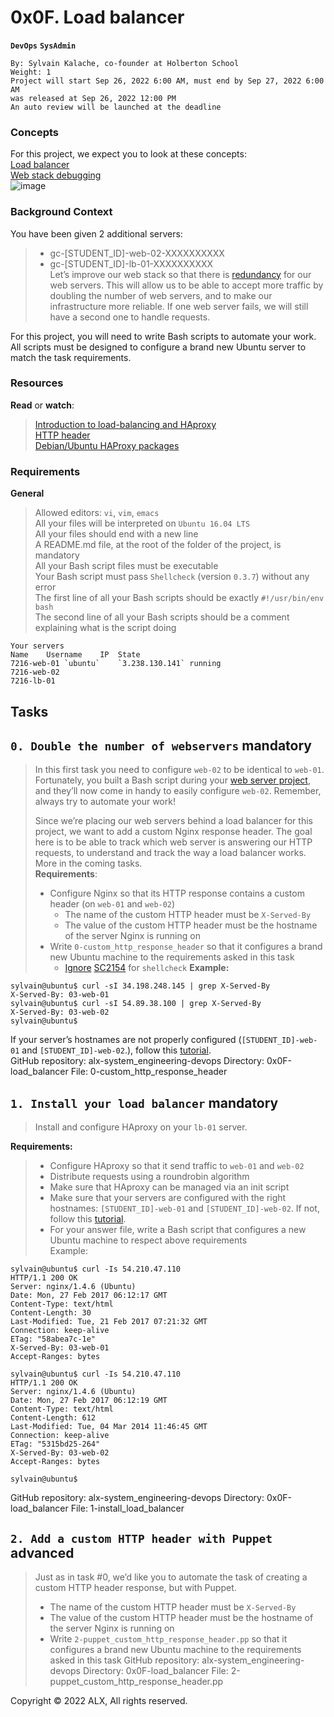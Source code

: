 # **0x0F. Load balancer**
**`DevOps`** **`SysAdmin`**
```
By: Sylvain Kalache, co-founder at Holberton School
Weight: 1
Project will start Sep 26, 2022 6:00 AM, must end by Sep 27, 2022 6:00 AM
was released at Sep 26, 2022 12:00 PM
An auto review will be launched at the deadline
```
### **Concepts**
For this project, we expect you to look at these concepts:  
[Load balancer]()  
[Web stack debugging]()  
![image](https://user-images.githubusercontent.com/95404943/192270903-00abc87c-3c4a-4933-8ee5-a374b353b350.png)
### **Background Context**
You have been given 2 additional servers:
> - gc-[STUDENT_ID]-web-02-XXXXXXXXXX  
> - gc-[STUDENT_ID]-lb-01-XXXXXXXXXX  
Let’s improve our web stack so that there is [redundancy](https://en.wikipedia.org/wiki/Redundancy_%28engineering%29) for our web servers. This will allow us to be able to accept more traffic by doubling the number of web servers, and to make our infrastructure more reliable. If one web server fails, we will still have a second one to handle requests.  

For this project, you will need to write Bash scripts to automate your work. All scripts must be designed to configure a brand new Ubuntu server to match the task requirements.

### **Resources**
**Read** or **watch**:

> [Introduction to load-balancing and HAproxy  ](https://www.digitalocean.com/community/tutorials/an-introduction-to-haproxy-and-load-balancing-concepts)  
> [HTTP header](https://www.techopedia.com/definition/27178/http-header)  
> [Debian/Ubuntu HAProxy packages](https://haproxy.debian.net/)

### **Requirements**
**General**
> Allowed editors: `vi`, `vim`, `emacs`  
> All your files will be interpreted on `Ubuntu 16.04 LTS`  
> All your files should end with a new line  
> A README.md file, at the root of the folder of the project, is mandatory  
> All your Bash script files must be executable  
> Your Bash script must pass `Shellcheck` (version `0.3.7`) without any error  
> The first line of all your Bash scripts should be exactly `#!/usr/bin/env bash`  
> The second line of all your Bash scripts should be a comment explaining what is the script doing  
```
Your servers
Name	Username	IP	State	
7216-web-01	`ubuntu`	`3.238.130.141`	running	
7216-web-02				
7216-lb-01				
```
## Tasks
## **`0. Double the number of webservers`** mandatory
> In this first task you need to configure `web-02` to be identical to `web-01`. Fortunately, you built a Bash script during your [web server project](https://github.com/MujorB/alx-system_engineering-devops/tree/main/0x0C-web_server), and they’ll now come in handy to easily configure `web-02`. Remember, always try to automate your work!
> 
> Since we’re placing our web servers behind a load balancer for this project, we want to add a custom Nginx response header. The goal here is to be able to track which web server is answering our HTTP requests, to understand and track the way a load balancer works. More in the coming tasks.  
**Requirements**:  
> - Configure Nginx so that its HTTP response contains a custom header (on `web-01` and `web-02`)
>     - The name of the custom HTTP header must be `X-Served-By`
>     - The value of the custom HTTP header must be the hostname of the server Nginx is running on
> - Write `0-custom_http_response_header` so that it configures a brand new Ubuntu machine to the requirements asked in this task
>     - [Ignore](https://github.com/koalaman/shellcheck/wiki/Ignore) [SC2154](https://github.com/koalaman/shellcheck/wiki/SC2154) for `shellcheck`
**Example:**
```
sylvain@ubuntu$ curl -sI 34.198.248.145 | grep X-Served-By
X-Served-By: 03-web-01
sylvain@ubuntu$ curl -sI 54.89.38.100 | grep X-Served-By
X-Served-By: 03-web-02
sylvain@ubuntu$
```
If your server’s hostnames are not properly configured (`[STUDENT_ID]-web-01` and `[STUDENT_ID]-web-02`.), follow this [tutorial](https://aws.amazon.com/premiumsupport/knowledge-center/linux-static-hostname/).  
GitHub repository: alx-system_engineering-devops
Directory: 0x0F-load_balancer
File: 0-custom_http_response_header
   
## **`1. Install your load balancer`** mandatory
> Install and configure HAproxy on your `lb-01` server.
>
**Requirements:**
> - Configure HAproxy so that it send traffic to `web-01` and `web-02`  
> - Distribute requests using a roundrobin algorithm  
> - Make sure that HAproxy can be managed via an init script  
> - Make sure that your servers are configured with the right hostnames: `[STUDENT_ID]-web-01` and `[STUDENT_ID]-web-02`. If not, follow this [tutorial](https://docs.aws.amazon.com/AWSEC2/latest/UserGuide/set-hostname.html).  
> - For your answer file, write a Bash script that configures a new Ubuntu machine to respect above requirements  
Example:
```
sylvain@ubuntu$ curl -Is 54.210.47.110
HTTP/1.1 200 OK
Server: nginx/1.4.6 (Ubuntu)
Date: Mon, 27 Feb 2017 06:12:17 GMT
Content-Type: text/html
Content-Length: 30
Last-Modified: Tue, 21 Feb 2017 07:21:32 GMT
Connection: keep-alive
ETag: "58abea7c-1e"
X-Served-By: 03-web-01
Accept-Ranges: bytes

sylvain@ubuntu$ curl -Is 54.210.47.110
HTTP/1.1 200 OK
Server: nginx/1.4.6 (Ubuntu)
Date: Mon, 27 Feb 2017 06:12:19 GMT
Content-Type: text/html
Content-Length: 612
Last-Modified: Tue, 04 Mar 2014 11:46:45 GMT
Connection: keep-alive
ETag: "5315bd25-264"
X-Served-By: 03-web-02
Accept-Ranges: bytes

sylvain@ubuntu$
```
GitHub repository: alx-system_engineering-devops
Directory: 0x0F-load_balancer
File: 1-install_load_balancer
   
## **`2. Add a custom HTTP header with Puppet`** advanced
> Just as in task #0, we’d like you to automate the task of creating a custom HTTP header response, but with Puppet.
>
> - The name of the custom HTTP header must be `X-Served-By`
> - The value of the custom HTTP header must be the hostname of the server Nginx is running on
> - Write `2-puppet_custom_http_response_header.pp` so that it configures a brand new Ubuntu machine to the requirements asked in this task
GitHub repository: alx-system_engineering-devops
Directory: 0x0F-load_balancer
File: 2-puppet_custom_http_response_header.pp
   
Copyright © 2022 ALX, All rights reserved.
